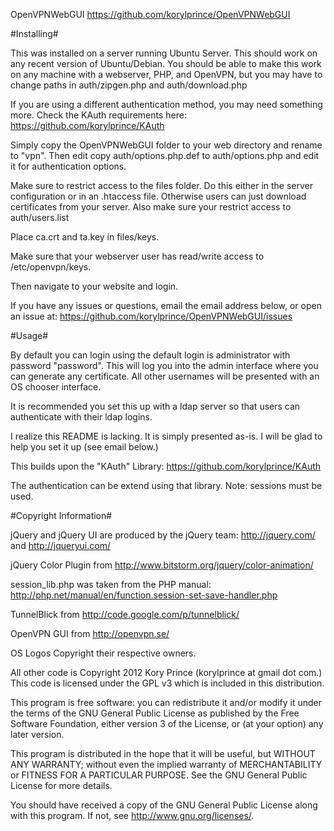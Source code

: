OpenVPNWebGUI
https://github.com/korylprince/OpenVPNWebGUI

#Installing#

This was installed on a server running Ubuntu Server.
This should work on any recent version of Ubuntu/Debian. You should be able to make this work on any machine with a webserver, PHP, and OpenVPN, but you may have to change paths in auth/zipgen.php and auth/download.php

If you are using a different authentication method, you may need something more. Check the KAuth requirements here:
https://github.com/korylprince/KAuth

Simply copy the OpenVPNWebGUI folder to your web directory and rename to "vpn". Then edit copy auth/options.php.def to auth/options.php and edit it for authentication options.

Make sure to restrict access to the files folder. Do this either in the server configuration or in an .htaccess file. Otherwise users can just download certificates from your server.
Also make sure your restrict access to auth/users.list

Place ca.crt and ta.key in files/keys.

Make sure that your webserver user has read/write access to /etc/openvpn/keys.

Then navigate to your website and login.

If you have any issues or questions, email the email address below, or open an issue at:
https://github.com/korylprince/OpenVPNWebGUI/issues

#Usage#

By default you can login using the default login is administrator with password "password".
This will log you into the admin interface where you can generate any certificate. All other usernames will be presented with an OS chooser interface.

It is recommended you set this up with a ldap server so that users can authenticate with their ldap logins.

I realize this README is lacking. It is simply presented as-is. I will be glad to help you set it up (see email below.)

This builds upon the "KAuth" Library:
https://github.com/korylprince/KAuth

The authentication can be extend using that library. Note: sessions must be used.

#Copyright Information#

jQuery and jQuery UI are produced by the jQuery team: http://jquery.com/ and http://jqueryui.com/

jQuery Color Plugin from http://www.bitstorm.org/jquery/color-animation/

session_lib.php was taken from the PHP manual: http://php.net/manual/en/function.session-set-save-handler.php

TunnelBlick from http://code.google.com/p/tunnelblick/

OpenVPN GUI from http://openvpn.se/

OS Logos Copyright their respective owners.

All other code is Copyright 2012 Kory Prince (korylprince at gmail dot com.) This code is licensed under the GPL v3 which is included in this distribution.

This program is free software: you can redistribute it and/or modify
it under the terms of the GNU General Public License as published by
the Free Software Foundation, either version 3 of the License, or
(at your option) any later version.

This program is distributed in the hope that it will be useful,
but WITHOUT ANY WARRANTY; without even the implied warranty of
MERCHANTABILITY or FITNESS FOR A PARTICULAR PURPOSE.  See the
GNU General Public License for more details.

You should have received a copy of the GNU General Public License
along with this program.  If not, see <http://www.gnu.org/licenses/>.

